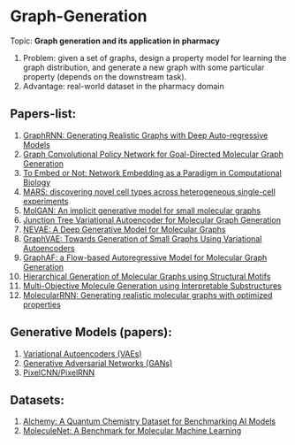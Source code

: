 # Graph-Generation

Topic: **Graph generation and its application in pharmacy**

1. Problem: given a set of graphs, design a property model for learning the graph distribution, and generate a new graph with some particular property (depends on the downstream task).
2. Advantage: real-world dataset in the pharmacy domain 

## Papers-list:

1. [GraphRNN: Generating Realistic Graphs with Deep Auto-regressive Models](https://cs.stanford.edu/people/jure/pubs/graphrnn-icml18.pdf)
2. [Graph Convolutional Policy Network for Goal-Directed Molecular Graph Generation](https://cs.stanford.edu/people/jure/pubs/gcpn-neurips18.pdf)
3. [To Embed or Not: Network Embedding as a Paradigm in Computational Biology](https://cs.stanford.edu/people/jure/pubs/embedding-fgene19.pdf)
4. [MARS: discovering novel cell types across heterogeneous single-cell experiments](https://cs.stanford.edu/people/jure/pubs/mars-naturemethods20.pdf)
5. [MolGAN: An implicit generative model for small molecular graphs](https://arxiv.org/pdf/1805.11973.pdf)
6. [Junction Tree Variational Autoencoder for Molecular Graph Generation](https://arxiv.org/pdf/1802.04364.pdf)
7. [NEVAE: A Deep Generative Model for Molecular Graphs](https://www.jmlr.org/papers/volume21/19-671/19-671.pdf)
8. [GraphVAE: Towards Generation of Small Graphs Using Variational Autoencoders](https://arxiv.org/pdf/1802.03480.pdf)
9. [GraphAF: a Flow-based Autoregressive Model for Molecular Graph Generation](https://arxiv.org/pdf/2001.09382.pdf)
10. [Hierarchical Generation of Molecular Graphs using Structural Motifs](https://arxiv.org/pdf/2002.03230.pdf)
11. [Multi-Objective Molecule Generation using Interpretable Substructures](http://proceedings.mlr.press/v119/jin20b/jin20b.pdf)
12. [MolecularRNN: Generating realistic molecular graphs with optimized properties](https://arxiv.org/pdf/1905.13372.pdf)

## Generative Models (papers):

1. [Variational Autoencoders (VAEs)]()
2. [Generative Adversarial Networks (GANs)]()
3. [PixelCNN/PixelRNN](https://arxiv.org/pdf/1601.06759.pdf)

## Datasets:

1. [Alchemy: A Quantum Chemistry Dataset for Benchmarking AI Models](https://arxiv.org/pdf/1906.09427.pdf)
2. [MoleculeNet: A Benchmark for Molecular Machine Learning](https://pubs.rsc.org/--/content/articlehtml/2018/sc/c7sc02664a)

